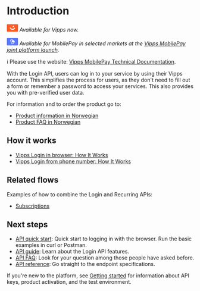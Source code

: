<!-- START_METADATA
---
title: Introduction to the Login API
sidebar_label: Introduction
sidebar_position: 1
hide_table_of_contents: true
description: Use the Login API to allow users to log in to your service by using their Vipps account.
pagination_next: null
pagination_prev: null
---
END_METADATA -->

# Introduction

![Vipps](./images/vipps.png) *Available for Vipps now.*

![MobilePay](./images/mp.png) *Available for MobilePay in selected markets at the [Vipps MobilePay joint platform launch](https://www.vippsmobilepay.com/#about).*

<!-- START_COMMENT -->
ℹ️ Please use the website:
[Vipps MobilePay Technical Documentation](https://developer.vippsmobilepay.com/docs/APIs/login-api).
<!-- END_COMMENT -->

With the Login API, users can log in to your service by using their Vipps account.
This simplifies the process for users, as they don't need to fill out a form or remember a password to access your services.
This also provides you with pre-verified user data.

For information and to order the product go to:

* [Product information in Norwegian](https://vipps.no/produkter-og-tjenester/bedrift/logg-inn-med-vipps/logg-inn-med-vipps/)
* [Product FAQ in Norwegian](https://vipps.no/hjelp/vipps/vipps-logg-inn)

## How it works

* [Vipps Login in browser: How It Works](./how-it-works/vipps-login-api-howitworks.md)
* [Vipps Login from phone number: How It Works](./how-it-works/vipps-login-from-phone-number-api-howitworks.md)

## Related flows

Examples of how to combine the Login and Recurring APIs:

* [Subscriptions](https://developer.vippsmobilepay.com/docs/solutions/recurring-and-login)

## Next steps

* [API quick start](vipps-login-api-quick-start.md): Quick start to logging in with the browser. Run the basic examples in curl or Postman.
* [API guide](api-guide/README.md): Learn about the Login API features.
* [API FAQ](vipps-login-api-faq.md): Look for your question among those people have asked before.
* [API reference](https://developer.vippsmobilepay.com/api/login): Go straight to the endpoint specifications.

If you're new to the platform, see
[Getting started](https://developer.vippsmobilepay.com/docs/getting-started/)
for information about API keys, product activation, and the test environment.
